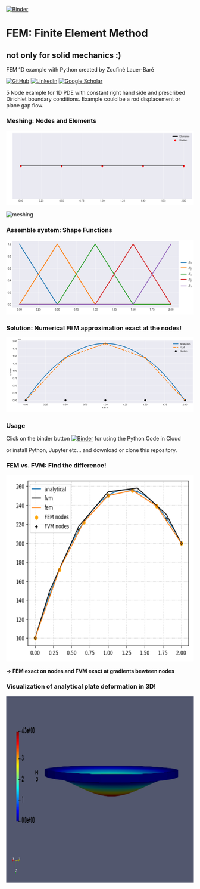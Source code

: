 [![Binder](https://mybinder.org/badge_logo.svg)](https://mybinder.org/v2/gh/zolabar/FEM/HEAD)

# FEM: Finite Element Method 
## not only for solid mechanics :)

FEM 1D example with Python created by Zoufiné Lauer-Baré

[![GitHub](https://img.shields.io/badge/github-%23121011.svg?style=for-the-badge&logo=github&logoColor=white)](https://github.com/zolabar)
[![LinkedIn](https://img.shields.io/badge/linkedin-%230077B5.svg?style=for-the-badge&logo=linkedin&logoColor=white)](https://www.linkedin.com/in/zoufine-lauer-bare-14677a77)
[![Google Scholar](https://img.shields.io/badge/google%20scholar-4285F4?style=for-the-badge&logo=google%20assistant&logoColor=white)](https://scholar.google.com/citations?user=Gsm7ZzUAAAAJ&hl=en&oi=sra)

5 Node example for 1D PDE with constant right hand side and prescribed Dirichlet boundary conditions. Example could be a rod displacement or plane gap flow.

### Meshing: Nodes and Elements

<img src=FIGURES/diskretisierung.PNG height='200'>

![meshing](/FEM/assets/diskretisierung.PNG)

### Assemble system: Shape Functions

<img src=FIGURES/formfunktionen.PNG height='200'>

### Solution: Numerical FEM approximation exact at the nodes!

<img src=FIGURES/verschiebung.PNG height='200'>

### Usage

Click on the binder button [![Binder](https://mybinder.org/badge_logo.svg)](https://mybinder.org/v2/gh/zolabar/FEM/HEAD) for using the Python Code in Cloud

or install Python, Jupyter etc... and download or clone this repository.


### FEM vs. FVM: Find the difference!

<img src=FIGURES/fem_vs_fvm.PNG height='500'>

**-> FEM exact on nodes and FVM exact at gradients bewteen nodes**

### Visualization of analytical plate deformation in 3D!

<img src=FIGURES/plate_analytical_uz_scaled.PNG height='500'>


